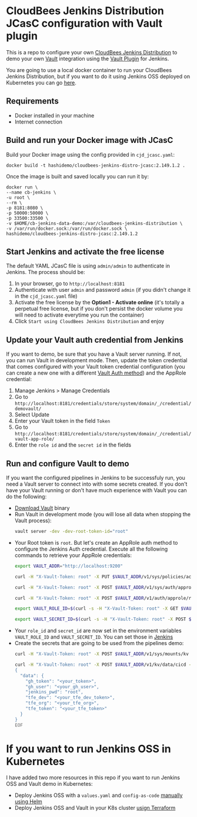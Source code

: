 # CloudBees Jenkins Distribution JCasC configuration with Vault plugin

This is a repo to configure your own [CloudBees Jenkins Distribution]() to demo your own [Vault]() integration using the [Vault Plugin]() for Jenkins.

You are going to use a local docker container to run your CloudBees Jenkins Distribution, but if you want to do it using Jenkins OSS deployed on Kubernetes you can go [here](#if-you-want-to-run-jenkins-oss-in-kubernetes).

## Requirements

* Docker installed in your machine
* Internet connection

## Build and run your Docker image with JCasC

Build your Docker image using the config provided in `cjd_jcasc.yaml`:

```
docker build -t hashidemo/cloudbees-jenkins-distro-jcasc:2.149.1.2 .
```

Once the image is built and saved locally you can run it by:

```
docker run \
--name cb-jenkins \
-u root \
--rm \
-p 8181:8080 \
-p 50000:50000 \
-p 33500:33500 \
-v $HOME/cb-jenkins-data-demo:/var/cloudbees-jenkins-distribution \
-v /var/run/docker.sock:/var/run/docker.sock \
hashidemo/cloudbees-jenkins-distro-jcasc:2.149.1.2
```

## Start Jenkins and activate the free license

The default YAML JCasC file is using `admin/admin` to authenticate in Jenkins. The process should be:

1. In your browser, go to `http://localhost:8181`
2. Authenticate with user `admin` and password `admin` (if you didn't change it in the `cjd_jcasc.yaml` file)
3. Activate the free license by the **Option1 - Activate online** (it's totally a perpetual free license, but if you don't persist the docker volume you will need to activate everytime you run the container)
4. Click `Start using CloudBees Jenkins Distribution` and enjoy

## Update your Vault auth credential from Jenkins

If you want to demo, be sure that you have a Vault server running. If not, you can run Vault in development mode. Then, update the token credential that comes configured with your Vault token credential configuration (you can create a new one with a different [Vault Auth method]()) and the AppRole credential:

1. Manage Jenkins > Manage Credentials
2. Go to `http://localhost:8181/credentials/store/system/domain/_/credential/demovault/`
3. Select Update
4. Enter your Vault token in the field `Token`
5. Go to `http://localhost:8181/credentials/store/system/domain/_/credential/vault-app-role/`
6. Enter the `role id` and the `secret id` in the fields


## Run and configure Vault to demo

If you want the configured pipelines in Jenkins to be successfuly run, you need a Vault server to connect into with some secrets created. If you don't have your Vault running or don't have much experience with Vault you can do the following:

* [Download Vault](https://www.vaultproject.io/downloads) binary
* Run Vault in development mode (you will lose all data when stopping the Vault process):
  ```bash
  vault server -dev -dev-root-token-id="root"
  ```
* Your Root token is `root`. But let's create an AppRole auth method to configure the Jenkins Auth credential. Execute all the following commands to retrieve your AppRole credentials:
  ```bash
  export VAULT_ADDR="http://localhost:9200"

  curl -H "X-Vault-Token: root" -X PUT $VAULT_ADDR/v1/sys/policies/acl/jenkins-pol --data '{"policy": "path \"kv/data/cicd\" { capabilities = [ \"read\", \"list\" ] }\npath \"kv/cicd\" { capabilities = [ \"read\", \"list\" ] }"}'

  curl -H "X-Vault-Token: root" -X POST $VAULT_ADDR/v1/sys/auth/approle -d type=approle

  curl -H "X-Vault-Token: root" -X POST $VAULT_ADDR/v1/auth/approle/role/jenkins -d role_name=jenkins -d policies=jenkins-pol

  export VAULT_ROLE_ID=$(curl -s -H "X-Vault-Token: root" -X GET $VAULT_ADDR/v1/auth/approle/role/jenkins/role-id | jq -r '.data.role_id')

  export VAULT_SECRET_ID=$(curl -s -H "X-Vault-Token: root" -X POST $VAULT_ADDR/v1/auth/approle/role/jenkins/secret-id -d role_name=jenkin | jq -r '.data.secret_id')
  ```
* Your `role_id` and `secret_id` are now set in the environment variables `VAULT_ROLE_ID` and `VAULT_SECRET_ID`. You can set those in [Jenkins](http://localhost:8181/credentials/store/system/domain/_/credential/vault-app-role/)
* Create the secrets that are going to be used from the pipelines demo:
  ```bash
  curl -H "X-Vault-Token: root" -X POST $VAULT_ADDR/v1/sys/mounts/kv -d '{"type": "kv","options":{"version": "2"}}'
  
  curl -H "X-Vault-Token: root" -X POST $VAULT_ADDR/v1/kv/data/cicd --data @- <<EOF
  {
    "data": {
      "gh_token": "<your_token>",
      "gh_user": "<your_gh_user>",
      "jenkins_pwd": "root",
      "tfe_dev": "<your_tfe_dev_token>",
      "tfe_org": "<your_tfe_org>",
      "tfe_token": "<your_tfe_token>"
    }
  }
  EOF
  ```

# If you want to run Jenkins OSS in Kubernetes

I have added two more resources in this repo if you want to run Jenkins OSS and Vault demo in Kubernetes:

* Deploy Jenkins OSS with a `values.yaml` and `config-as-code` [manually using Helm](./k8s-jenkins_oss/)
* Deploy Jenkins OSS and Vault in your K8s cluster [usign Terraform](./terraform-jenkins-vault/)


